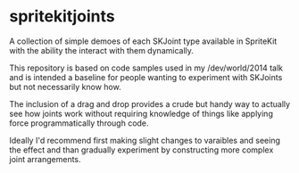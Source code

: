 spritekitjoints
===============

A collection of simple demoes of each SKJoint type available in SpriteKit with the ability the interact with them dynamically.

This repository is based on code samples used in my /dev/world/2014 talk and is intended a baseline for people wanting to experiment with SKJoints but not necessarily know how.

The inclusion of a drag and drop provides a crude but handy way to actually see how joints work without requiring knowledge of things like applying force programmatically through code.

Ideally I'd recommend first making slight changes to varaibles and seeing the effect and than gradually experiment by constructing more complex joint arrangements.
